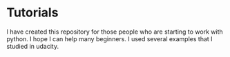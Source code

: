 # Tutorials

I have created this repository for those people who are starting to work with python. I hope I can help many beginners. I used several examples that I studied in udacity.
